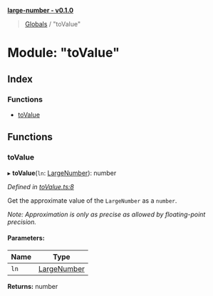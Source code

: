 **[large-number - v0.1.0](../README.md)**

> [Globals](../globals.md) / "toValue"

# Module: "toValue"

## Index

### Functions

* [toValue](_tovalue_.md#tovalue)

## Functions

### toValue

▸ **toValue**(`ln`: [LargeNumber](../interfaces/_types_.largenumber.md)): number

*Defined in [toValue.ts:8](https://github.com/zimmed/large-number/blob/b26544a/src/toValue.ts#L8)*

Get the approximate value of the `LargeNumber` as a `number`.

_Note: Approximation is only as precise as allowed by floating-point precision._

#### Parameters:

Name | Type |
------ | ------ |
`ln` | [LargeNumber](../interfaces/_types_.largenumber.md) |

**Returns:** number
